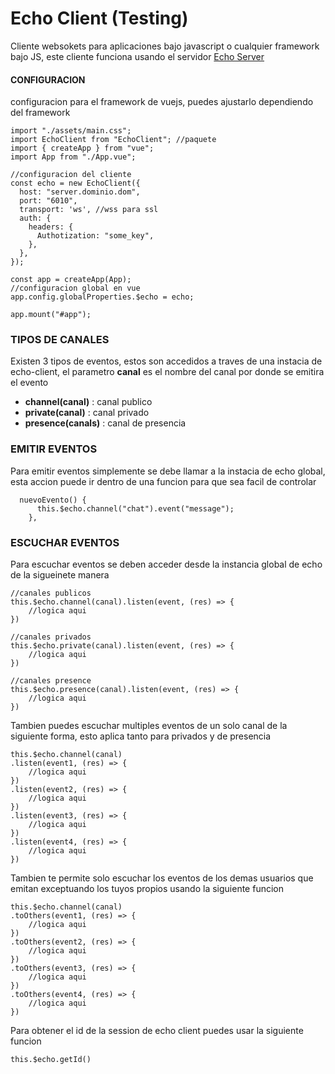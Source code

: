 # Echo Client (Testing)
Cliente websokets para aplicaciones bajo javascript o cualquier framework bajo JS, este cliente funciona usando el servidor [Echo Server](https://gitlab.com/elyerr/echo-server)

#### CONFIGURACION
configuracion para el framework de vuejs, puedes ajustarlo dependiendo del framework
```
import "./assets/main.css";
import EchoClient from "EchoClient"; //paquete
import { createApp } from "vue";
import App from "./App.vue";

//configuracion del cliente
const echo = new EchoClient({
  host: "server.dominio.dom",
  port: "6010",
  transport: 'ws', //wss para ssl
  auth: {
    headers: {
      Authotization: "some_key",
    },
  },
});

const app = createApp(App);
//configuracion global en vue 
app.config.globalProperties.$echo = echo;

app.mount("#app");

```

### TIPOS DE CANALES
Existen 3 tipos de eventos, estos son accedidos a traves de una instacia de echo-client, el parametro **canal** es el nombre del canal por donde se emitira el evento
- **channel(canal)** : canal publico
- **private(canal)** : canal privado
- **presence(canals)** : canal de presencia


### EMITIR EVENTOS
Para emitir eventos simplemente se debe llamar a la instacia de echo global, esta accion puede ir dentro de una funcion para que sea facil de controlar
```
  nuevoEvento() {
      this.$echo.channel("chat").event("message");
    },
```

### ESCUCHAR EVENTOS
Para escuchar eventos se deben acceder desde la instancia global de echo de la sigueinete manera

```
//canales publicos
this.$echo.channel(canal).listen(event, (res) => {
    //logica aqui
})

//canales privados
this.$echo.private(canal).listen(event, (res) => {
    //logica aqui
})

//canales presence
this.$echo.presence(canal).listen(event, (res) => {
    //logica aqui
})

```

Tambien puedes escuchar multiples eventos de un solo canal de la siguiente forma, esto aplica tanto para privados y de presencia

``` 
this.$echo.channel(canal)
.listen(event1, (res) => {
    //logica aqui
})
.listen(event2, (res) => {
    //logica aqui
})
.listen(event3, (res) => {
    //logica aqui
})
.listen(event4, (res) => {
    //logica aqui
})

``` 
Tambien te permite  solo escuchar los eventos de los demas usuarios que emitan exceptuando los tuyos propios usando la siguiente funcion

``` 
this.$echo.channel(canal)
.toOthers(event1, (res) => {
    //logica aqui
})
.toOthers(event2, (res) => {
    //logica aqui
})
.toOthers(event3, (res) => {
    //logica aqui
})
.toOthers(event4, (res) => {
    //logica aqui
})

``` 

Para obtener el id de la session de echo client puedes usar la siguiente funcion
```
this.$echo.getId()
```